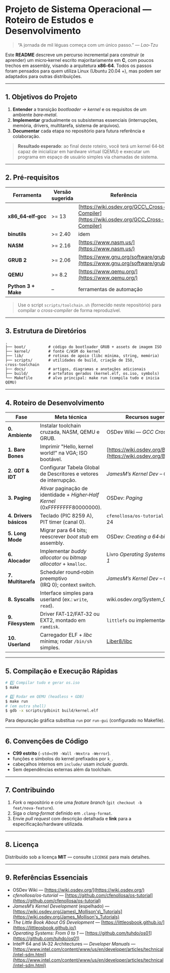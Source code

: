 # Projeto de Sistema Operacional — Roteiro de Estudos e Desenvolvimento

> “A jornada de mil léguas começa com um único passo.” — *Lao‑Tzu*

Este **README** descreve um percurso incremental para construir (e aprender) um micro‑kernel escrito majoritariamente em **C**, com poucos trechos em assembly, visando a arquitetura **x86‑64**.  Todos os passos foram pensados para quem utiliza Linux (Ubuntu 20.04 +), mas podem ser adaptados para outras distribuições.

---

## 1. Objetivos do Projeto

1. **Entender** a transição *bootloader → kernel* e os requisitos de um ambiente *bare‑metal*.
2. **Implementar** gradualmente os subsistemas essenciais (interrupções, memória, drivers, multitarefa, sistema de arquivos).
3. **Documentar** cada etapa no repositório para futura referência e colaboração.

> **Resultado esperado**: ao final deste roteiro, você terá um kernel 64‑bit capaz de inicializar em hardware virtual (QEMU) e executar um programa em espaço de usuário simples via chamadas de sistema.

---

## 2. Pré‑requisitos

| Ferramenta          | Versão sugerida | Referência                                                                              |
| ------------------- | --------------- | --------------------------------------------------------------------------------------- |
| **x86\_64‑elf‑gcc** | >= 13           | [https://wiki.osdev.org/GCC\_Cross-Compiler](https://wiki.osdev.org/GCC_Cross-Compiler) |
| **binutils**        | >= 2.40         | idem                                                                                    |
| **NASM**            | >= 2.16         | [https://www.nasm.us/](https://www.nasm.us/)                                            |
| **GRUB 2**          | >= 2.06         | [https://www.gnu.org/software/grub/](https://www.gnu.org/software/grub/)                |
| **QEMU**            | >= 8.2          | [https://www.qemu.org/](https://www.qemu.org/)                                          |
| **Python 3 + Make** | –               | ferramentas de automação                                                                |

> Use o script `scripts/toolchain.sh` (fornecido neste repositório) para compilar o *cross‑compiler* de forma reproduzível.

---

## 3. Estrutura de Diretórios

```text
.
├── boot/          # código do bootloader GRUB + assets de imagem ISO
├── kernel/        # fonte C/ASM do kernel
├── lib/           # rotinas de apoio (libc mínima, string, memória)
├── scripts/       # utilidades de build, criação de ISO, cross‑toolchain
├── docs/          # artigos, diagramas e anotações adicionais
├── build/         # artefatos gerados (kernel.elf, os.iso, symbols)
└── Makefile       # alvo principal: make run (compila tudo e inicia QEMU)
```

---

## 4. Roteiro de Desenvolvimento

| Fase                   | Meta técnica                                                                | Recursos sugeridos                                                      |
| ---------------------- | --------------------------------------------------------------------------- | ----------------------------------------------------------------------- |
| **0. Ambiente**        | Instalar toolchain cruzada, NASM, QEMU e GRUB.                              | OSDev Wiki — *GCC Cross‑Compiler*                                       |
| **1. Bare Bones**      | Imprimir "Hello, kernel world!" na VGA; ISO bootável.                       | [https://wiki.osdev.org/Bare\_Bones](https://wiki.osdev.org/Bare_Bones) |
| **2. GDT & IDT**       | Configurar Tabela Global de Descritores e vetores de interrupção.           | *JamesM’s Kernel Dev – Cap. 3–5*                                        |
| **3. Paging**          | Ativar paginação de identidade + *Higher‑Half Kernel* (0xFFFFFFFF80000000). | OSDev: *Paging*                                                         |
| **4. Drivers básicos** | Teclado (PIC 8259 A), PIT timer (canal 0).                                  | `cfenollosa/os-tutorial` passos 17–24                                   |
| **5. Long Mode**       | Migrar para 64 bits; reescrever *boot stub* em assembly.                    | OSDev: *Creating a 64‑bit Kernel*                                       |
| **6. Alocador**        | Implementar *buddy allocator* ou *bitmap allocator* + `kmalloc`.            | Livro *Operating Systems: From 0 to 1*                                  |
| **7. Multitarefa**     | Scheduler round‑robin preemptivo (IRQ 0); context switch.                   | *JamesM’s Kernel Dev – Cap. 8*                                          |
| **8. Syscalls**        | Interface simples para userland (ex.: `write`, `read`).                     | wiki.osdev.org/System\_Call                                             |
| **9. Filesystem**      | Driver FAT‑12/FAT‑32 ou EXT2, montado em `ramdisk`.                         | `littlefs` ou implementação própria                                     |
| **10. Userland**       | Carregador ELF + *libc* mínima; rodar `/bin/sh` simples.                    | [Liber8/libc](https://github.com/littlec/libc)                          |

---

## 5. Compilação e Execução Rápidas

```bash
# 1️⃣ Compilar tudo e gerar os.iso
$ make

# 2️⃣ Rodar em QEMU (headless + GDB)
$ make run
# (em outra shell)
$ gdb -x scripts/gdbinit build/kernel.elf
```

Para depuração gráfica substitua `run` por `run-gui` (configurado no Makefile).

---

## 6. Convenções de Código

* **C99 estrito** (`-std=c99 -Wall -Wextra -Werror`).
* funções e símbolos do kernel prefixados por `k_`.
* cabeçalhos internos em `include/` usam *include guards*.
* Sem dependências externas além da toolchain.

---

## 7. Contribuindo

1. *Fork* o repositório e crie uma *feature branch* (`git checkout -b feat/nova‑feature`).
2. Siga o *clang‑format* definido em `.clang-format`.
3. Envie *pull request* com descrição detalhada e **link** para a especificação/hardware utilizada.

---

## 8. Licença

Distribuído sob a licença **MIT** — consulte `LICENSE` para mais detalhes.

---

## 9. Referências Essenciais

* OSDev Wiki — [https://wiki.osdev.org/](https://wiki.osdev.org/)
* *cfenollosa/os-tutorial* — [https://github.com/cfenollosa/os-tutorial](https://github.com/cfenollosa/os-tutorial)
* *JamesM’s Kernel Development* (espelhado) — [https://wiki.osdev.org/James\_Mollison's\_Tutorials](https://wiki.osdev.org/James_Mollison's_Tutorials)
* *The Little Book About OS Development* — [https://littleosbook.github.io/](https://littleosbook.github.io/)
* *Operating Systems: From 0 to 1* — [https://github.com/tuhdo/os01](https://github.com/tuhdo/os01)
* Intel® 64 and IA‑32 Architectures — *Developer Manuals* — [https://www.intel.com/content/www/us/en/developer/articles/technical/intel-sdm.html](https://www.intel.com/content/www/us/en/developer/articles/technical/intel-sdm.html)
